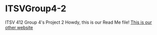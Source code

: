 # ITSVGroup4-2
ITSV 412 Group 4's Project 2
Howdy, this is our Read Me file!
<a href="Williamdowns.md"> This is our other website </a>
